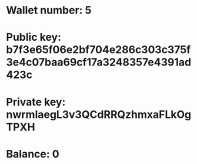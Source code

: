 # Wallet number: 5
# Public key: b7f3e65f06e2bf704e286c303c375f3e4c07baa69cf17a3248357e4391ad423c
# Private key: nwrmlaegL3v3QCdRRQzhmxaFLkOgTPXH
# Balance: 0
